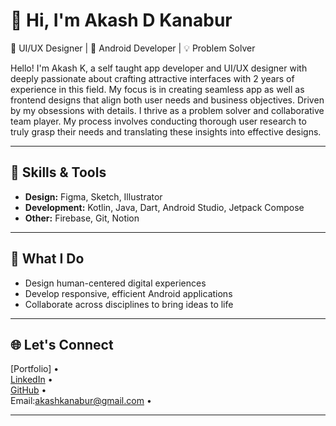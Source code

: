 # 👋 Hi, I'm Akash D Kanabur

🎨 UI/UX Designer | 📱 Android Developer | 💡 Problem Solver

Hello! I'm Akash K, a self taught app developer and UI/UX designer with deeply passionate about crafting attractive interfaces with 2 years of experience in this field. My focus is in creating seamless app as well as frontend designs that align both user needs and business objectives. Driven by my obsessions with details. I thrive as a problem solver and collaborative team player. My process involves conducting thorough user research to truly grasp their needs and translating these insights into effective designs.

---

## 🔧 Skills & Tools

- **Design:** Figma, Sketch, Illustrator
- **Development:** Kotlin, Java, Dart, Android Studio, Jetpack Compose
- **Other:** Firebase, Git, Notion

---

## 🚀 What I Do

- Design human-centered digital experiences
- Develop responsive, efficient Android applications
- Collaborate across disciplines to bring ideas to life

---

## 🌐 Let's Connect

[Portfolio] •  
[LinkedIn](https://www.linkedin.com/in/akash-kanabur-810372247/) •  
[GitHub](https://github.com/akash26504) •  
Email:akashkanabur@gmail.com • 

---


